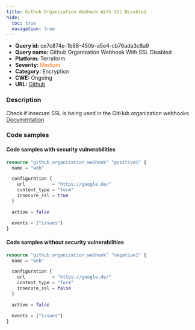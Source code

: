 ```yaml
---
title: Github Organization Webhook With SSL Disabled
hide:
  toc: true
  navigation: true
---
```


<style>
  .highlight .hll {
    background-color: #ff171742;
  }
  .md-content {
    max-width: 1100px;
    margin: 0 auto;
  }
</style>

-   **Query id:** ce7c874e-1b88-450b-a5e4-cb76ada3c8a9
-   **Query name:** Github Organization Webhook With SSL Disabled
-   **Platform:** Terraform
-   **Severity:** <span style="color:#ff7213">Medium</span>
-   **Category:** Encryption
-   **CWE:** Ongoing
-   **URL:** [Github](https://github.com/DataDog/kics/tree/master/assets/queries/terraform/github/github_organization_webhook_with_ssl_disabled)

### Description
Check if insecure SSL is being used in the GitHub organization webhooks<br>
[Documentation](https://registry.terraform.io/providers/hashicorp/github/latest/docs/resources/organization_webhook)

### Code samples
#### Code samples with security vulnerabilities
```tf title="Positive test num. 1 - tf file" hl_lines="7"
resource "github_organization_webhook" "positive1" {
  name = "web"

  configuration {
    url          = "https://google.de/"
    content_type = "form"
    insecure_ssl = true
  }

  active = false

  events = ["issues"]
}
```


#### Code samples without security vulnerabilities
```tf title="Negative test num. 1 - tf file"
resource "github_organization_webhook" "negative1" {
  name = "web"

  configuration {
    url          = "https://google.de/"
    content_type = "form"
    insecure_ssl = false
  }

  active = false

  events = ["issues"]
}
```
